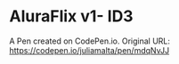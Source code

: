 # AluraFlix v1- ID3

A Pen created on CodePen.io. Original URL: https://codepen.io/juliamalta/pen/mdqNvJJ


